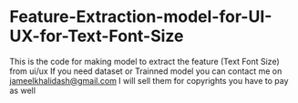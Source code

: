 # Feature-Extraction-model-for-UI-UX-for-Text-Font-Size

This is the code for making model to extract the feature (Text Font Size) from ui/ux
If you need dataset or Trainned model you can contact me on jameelkhalidash@gmail.com I will sell them for copyrights you have to pay as well
